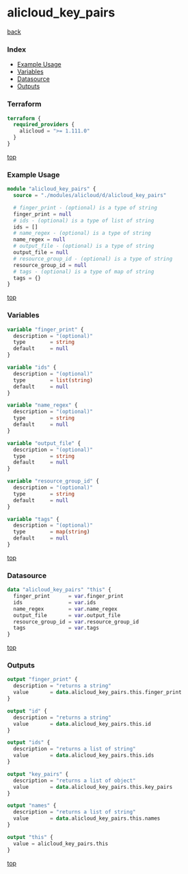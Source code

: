 # alicloud_key_pairs

[back](../alicloud.md)

### Index

- [Example Usage](#example-usage)
- [Variables](#variables)
- [Datasource](#datasource)
- [Outputs](#outputs)

### Terraform

```terraform
terraform {
  required_providers {
    alicloud = ">= 1.111.0"
  }
}
```

[top](#index)

### Example Usage

```terraform
module "alicloud_key_pairs" {
  source = "./modules/alicloud/d/alicloud_key_pairs"

  # finger_print - (optional) is a type of string
  finger_print = null
  # ids - (optional) is a type of list of string
  ids = []
  # name_regex - (optional) is a type of string
  name_regex = null
  # output_file - (optional) is a type of string
  output_file = null
  # resource_group_id - (optional) is a type of string
  resource_group_id = null
  # tags - (optional) is a type of map of string
  tags = {}
}
```

[top](#index)

### Variables

```terraform
variable "finger_print" {
  description = "(optional)"
  type        = string
  default     = null
}

variable "ids" {
  description = "(optional)"
  type        = list(string)
  default     = null
}

variable "name_regex" {
  description = "(optional)"
  type        = string
  default     = null
}

variable "output_file" {
  description = "(optional)"
  type        = string
  default     = null
}

variable "resource_group_id" {
  description = "(optional)"
  type        = string
  default     = null
}

variable "tags" {
  description = "(optional)"
  type        = map(string)
  default     = null
}
```

[top](#index)

### Datasource

```terraform
data "alicloud_key_pairs" "this" {
  finger_print      = var.finger_print
  ids               = var.ids
  name_regex        = var.name_regex
  output_file       = var.output_file
  resource_group_id = var.resource_group_id
  tags              = var.tags
}
```

[top](#index)

### Outputs

```terraform
output "finger_print" {
  description = "returns a string"
  value       = data.alicloud_key_pairs.this.finger_print
}

output "id" {
  description = "returns a string"
  value       = data.alicloud_key_pairs.this.id
}

output "ids" {
  description = "returns a list of string"
  value       = data.alicloud_key_pairs.this.ids
}

output "key_pairs" {
  description = "returns a list of object"
  value       = data.alicloud_key_pairs.this.key_pairs
}

output "names" {
  description = "returns a list of string"
  value       = data.alicloud_key_pairs.this.names
}

output "this" {
  value = alicloud_key_pairs.this
}
```

[top](#index)